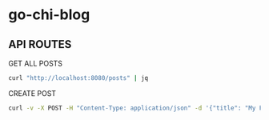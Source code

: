 # go-chi-blog

## API ROUTES

GET ALL POSTS
```sh
curl "http://localhost:8080/posts" | jq
```

CREATE POST
```sh
curl -v -X POST -H "Content-Type: application/json" -d '{"title": "My First Post", "content": "My First Description"}' "http://localhost:8080/posts" | jq
```
